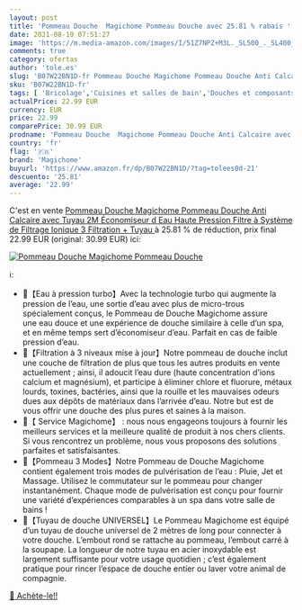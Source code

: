 ```yaml
---
layout: post
title: 'Pommeau Douche  Magichome Pommeau Douche avec 25.81 % rabais '
date: 2021-08-19 07:51:27
image: 'https://m.media-amazon.com/images/I/51Z7NPZ+M3L._SL500_._SL400_.jpg'
comments: true
category: ofertas
author: 'tole.es'
slug: 'B07W22BN1D-fr Pommeau Douche Magichome Pommeau Douche Anti Calcaire avec...'
sku: 'B07W22BN1D-fr'
tags: [ 'Bricolage','Cuisines et salles de bain','Douches et composants de douche','Douchettes de salle de bain','Installations salles de bain','Pommes de douche et douches à main','magichome', ]
actualPrice: 22.99 EUR
currency: EUR
price: 22.99
comparePrice: 30.99 EUR
prodname: 'Pommeau Douche  Magichome Pommeau Douche Anti Calcaire avec Tuyau 2M Économiseur d Eau Haute Pression Filtre à Système de Filtrage Ionique  3 Filtration + Tuyau '
country: 'fr'
flag: '🇫🇷'
brand: 'Magichome'
buyurl: 'https://www.amazon.fr/dp/B07W22BN1D/?tag=tolees0d-21'
descuento: '25.81'
average: '22.99'
---
```


C'est en vente [Pommeau Douche  Magichome Pommeau Douche Anti Calcaire avec Tuyau 2M Économiseur d Eau Haute Pression Filtre à Système de Filtrage Ionique  3 Filtration + Tuyau ](https://www.amazon.fr/dp/B07W22BN1D/?tag=tolees0d-21)  à  25.81 % de réduction, prix final  22.99 EUR (original: 30.99 EUR) ici:

[![Pommeau Douche  Magichome Pommeau Douche](https://m.media-amazon.com/images/I/51Z7NPZ+M3L._SL500_._SL400_.jpg)](https://www.amazon.fr/dp/B07W22BN1D/?tag=tolees0d-21)

ℹ️:

- 🚿【Eau à pression turbo】Avec la technologie turbo qui augmente la pression de l’eau, une sortie d’eau avec plus de micro-trous spécialement conçus, le Pommeau de Douche Magichome assure une eau douce et une expérience de douche similaire à celle d’un spa, et en même temps sert d’économiseur d’eau. Parfait en cas de faible pression d’eau.
- 🚿【Filtration à 3 niveaux mise à jour】Notre pommeau de douche inclut une couche de filtration de plus que tous les autres produits en vente actuellement ; ainsi, il adoucit l’eau dure (haute concentration d’ions calcium et magnésium), et participe à éliminer chlore et fluorure, métaux lourds, toxines, bactéries, ainsi que la rouille et les mauvaises odeurs dues aux dépôts de matériaux dans l’arrivée d’eau. Notre but est de vous offrir une douche des plus pures et saines à la maison.
- 🚿【 Service Magichome】 : nous nous engageons toujours à fournir les meilleurs services et la meilleure qualité de produit à nos chers clients. Si vous rencontrez un problème, nous vous proposons des solutions parfaites et satisfaisantes.
- 🚿【Pommeau 3 Modes】Notre Pommeau de Douche Magichome contient également trois modes de pulvérisation de l’eau : Pluie, Jet et Massage. Utilisez le commutateur sur le pommeau pour changer instantanément. Chaque mode de pulvérisation est conçu pour fournir une variété d’expériences comparables à un spa dans votre salle de bains !
- 🚿【Tuyau de douche UNIVERSEL】Le Pommeau Magichome est équipé d’un tuyau de douche universel de 2 mètres de long pour connecter à votre douche. L’embout rond se rattache au pommeau, l’embout carré à la soupape. La longueur de notre tuyau en acier inoxydable est largement suffisante pour votre usage quotidien ; c’est également pratique pour rincer l’espace de douche entier ou laver votre animal de compagnie.

[🛒 Achète-le!!](https://www.amazon.fr/dp/B07W22BN1D/?tag=tolees0d-21)
